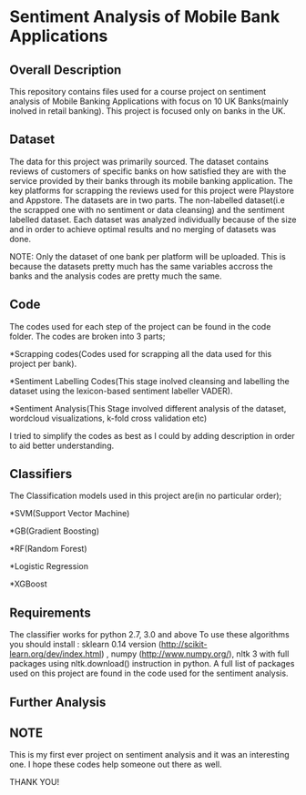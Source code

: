 # Sentiment Analysis of Mobile Bank Applications
## Overall Description
This repository contains files used for a course project on sentiment analysis of Mobile Banking Applications with focus on 10 UK Banks(mainly inolved in retail banking). This project is focused only on banks in the UK.
## Dataset
The data for this project was primarily sourced. The dataset contains reviews of customers of specific banks on how satisfied they are with the service provided by their banks through its mobile banking application. The key platforms for scrapping the reviews used for this project were Playstore and Appstore. 
The datasets are in two parts. The non-labelled dataset(i.e the scrapped one with no sentiment or data cleansing) and the sentiment labelled dataset.
Each dataset was analyzed individually because of the size and in order to achieve optimal results and no merging of datasets was done.

NOTE: Only the dataset of one bank per platform will be uploaded. This is because the datasets pretty much has the same variables accross the banks and the analysis codes are pretty much the same.
## Code
The codes used for each step of the project can be found in the code folder. The codes are broken into 3 parts;

*Scrapping codes(Codes used for scrapping all the data used for this project per bank).

*Sentiment Labelling Codes(This stage inolved cleansing and labelling the dataset using the lexicon-based sentiment labeller VADER).

*Sentiment Analysis(This Stage involved different analysis of the dataset, wordcloud visualizations, k-fold cross validation etc)

I tried to simplify the codes as best as I could by adding description in order to aid better understanding.

## Classifiers
The Classification models used in this project are(in no particular order);

*SVM(Support Vector Machine)

*GB(Gradient Boosting)

*RF(Random Forest)

*Logistic Regression

*XGBoost

## Requirements
The classifier works for python 2.7, 3.0 and above
To use these algorithms you should install : sklearn 0.14 version (http://scikit-learn.org/dev/index.html) , numpy (http://www.numpy.org/), nltk 3 with full packages using nltk.download() instruction in python. A full list of packages used on this project are found in the code used for the sentiment analysis.

## Further Analysis


## NOTE
This is my first ever project on sentiment analysis and it was an interesting one. I hope these codes help someone out there as well.

THANK YOU!
